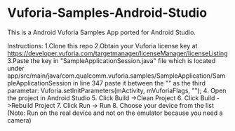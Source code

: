 # Vuforia-Samples-Android-Studio
This is a Android Vuforia Samples App ported for Android Studio.

Instructions:
1.Clone this repo
2.Obtain your Vuforia license key at https://developer.vuforia.com/targetmanager/licenseManager/licenseListing
3.Paste the key in "SampleApplicationSession.java" file which is located under app/src/main/java/com.qualcomm.vuforia.samples/SampleApplication/SampleApplicationSession in line 347
  paste it between the "" as the third parametar: 
  Vuforia.setInitParameters(mActivity, mVuforiaFlags, "");
4. Open the project in Android Studio
5. Click Build ->Clean Project
6. Click Build ->Rebuild Project
7. Click Run -> Run 
8. Choose your device from the list (Note: Run on the real device and not on the emulator because you need a camera)

